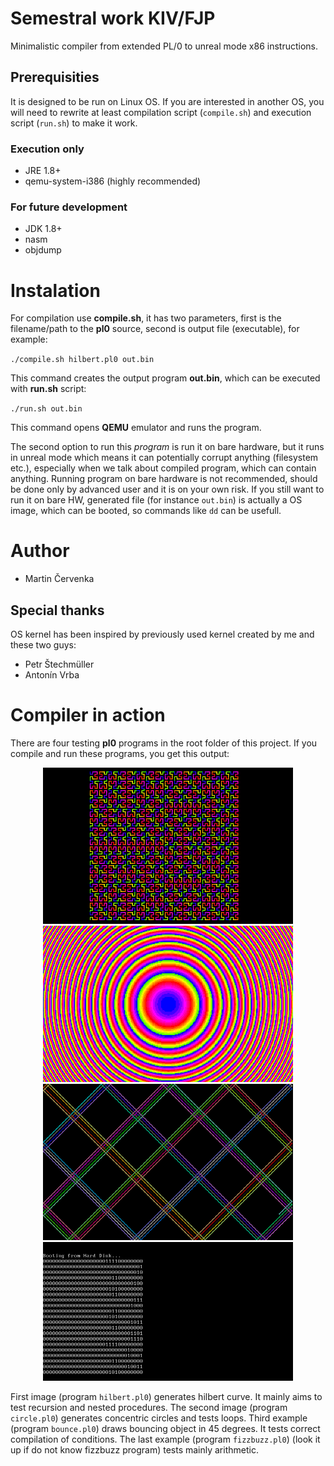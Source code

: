 # Semestral work KIV/FJP
Minimalistic compiler from extended PL/0 to unreal mode x86 instructions.

## Prerequisities
It is designed to be run on Linux OS. If you are interested in another
OS, you will need to rewrite at least compilation script (`compile.sh`)
and execution script (`run.sh`) to make it work.
### Execution only
* JRE 1.8+
* qemu-system-i386 (highly recommended)
### For future development
* JDK 1.8+
* nasm
* objdump

# Instalation
For compilation use **compile.sh**, it has two parameters, first is the
filename/path to the **pl0** source, second is output file (executable),
for example:

`./compile.sh hilbert.pl0 out.bin`

This command creates the output program **out.bin**, which can be executed
with **run.sh** script:

`./run.sh out.bin`

This command opens **QEMU** emulator and runs the program.

The second option
to run this _program_ is run it on bare hardware, but it runs in unreal
mode which means it can potentially corrupt anything (filesystem etc.),
especially when we talk about compiled program, which can contain anything.
Running program on bare hardware is not recommended, should be done only by
advanced user and it is on your own risk.
If you still want to run it on bare HW, generated file (for instance `out.bin`)
is actually a OS image, which can be booted, so commands like `dd` can be
usefull.

# Author
* Martin &Ccaron;ervenka
## Special thanks
OS kernel has been inspired by previously used kernel created by me and
these two guys:
* Petr &Scaron;techm&uuml;ller
* Anton&iacute;n Vrba
# Compiler in action
There are four testing **pl0** programs in the root folder of this project.
If you compile and run these programs, you get this output:
<p align="center">
	<img src="pictures/hilbert.png" width="400px"/>
	<img src="pictures/circle.png" width="400px"/>
	<img src="pictures/bounce.png" width="400px"/>
	<img src="pictures/fizzbuzz.png" width="400px"/>
</p>

First image (program `hilbert.pl0`) generates hilbert curve. It mainly aims to
test recursion and nested procedures. The second image (program `circle.pl0`)
generates concentric circles and tests loops. Third example
(program `bounce.pl0`) draws bouncing object in 45 degrees. It tests correct
compilation of conditions. The last example (program `fizzbuzz.pl0`)
(look it up if do not know fizzbuzz program) tests mainly arithmetic.
